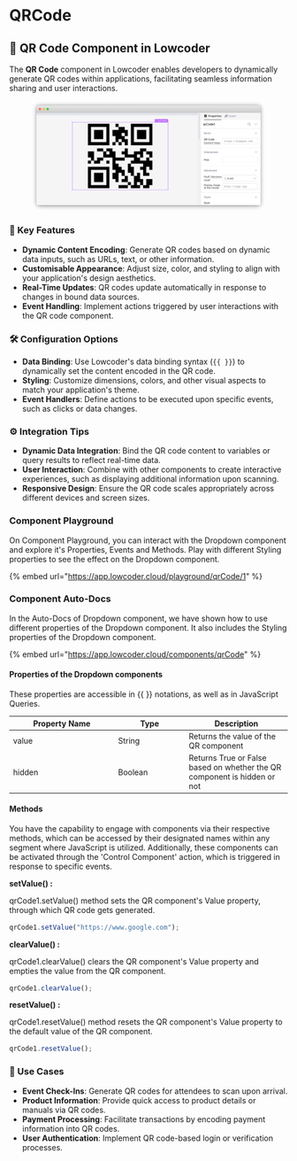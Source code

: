 # QRCode

## 🔳 QR Code Component in Lowcoder

The **QR Code** component in Lowcoder enables developers to dynamically generate QR codes within applications, facilitating seamless information sharing and user interactions.

<figure><img src="../../../../.gitbook/assets/frame_generic_light (6) (4).png" alt=""><figcaption></figcaption></figure>

### 🔧 Key Features

* **Dynamic Content Encoding**: Generate QR codes based on dynamic data inputs, such as URLs, text, or other information.
* **Customisable Appearance**: Adjust size, color, and styling to align with your application's design aesthetics.
* **Real-Time Updates**: QR codes update automatically in response to changes in bound data sources.
* **Event Handling**: Implement actions triggered by user interactions with the QR code component.

### 🛠 Configuration Options

* **Data Binding**: Use Lowcoder's data binding syntax (`{{ }}`) to dynamically set the content encoded in the QR code.
* **Styling**: Customize dimensions, colors, and other visual aspects to match your application's theme.
* **Event Handlers**: Define actions to be executed upon specific events, such as clicks or data changes.

### ⚙️ Integration Tips

* **Dynamic Data Integration**: Bind the QR code content to variables or query results to reflect real-time data.
* **User Interaction**: Combine with other components to create interactive experiences, such as displaying additional information upon scanning.
* **Responsive Design**: Ensure the QR code scales appropriately across different devices and screen sizes.

### Component Playground

On Component Playground, you can interact with the Dropdown component and explore it's Properties, Events and Methods. Play with different Styling properties to see the effect on the Dropdown component.

{% embed url="https://app.lowcoder.cloud/playground/qrCode/1" %}

### Component Auto-Docs

In the Auto-Docs of Dropdown component, we have shown how to use different properties of the Dropdown component. It also includes the Styling properties of the Dropdown component.

{% embed url="https://app.lowcoder.cloud/components/qrCode" %}

#### Properties of the Dropdown components <a href="#properties-of-the-table" id="properties-of-the-table"></a>

These properties are accessible in \{{ \}} notations, as well as in JavaScript Queries.

<table><thead><tr><th width="175.97265625">Property Name</th><th width="114.05859375">Type</th><th>Description</th></tr></thead><tbody><tr><td>value</td><td>String</td><td>Returns the value of the QR component</td></tr><tr><td>hidden</td><td>Boolean</td><td>Returns True or False based on whether the QR component is hidden or not</td></tr></tbody></table>

#### Methods <a href="#methods" id="methods"></a>

You have the capability to engage with components via their respective methods, which can be accessed by their designated names within any segment where JavaScript is utilized. Additionally, these components can be activated through the 'Control Component' action, which is triggered in response to specific events.

**setValue() :**&#x20;

qrCode1.setValue() method sets the QR component's Value property, through which QR code gets generated.

```javascript
qrCode1.setValue("https://www.google.com");
```

**clearValue() :**&#x20;

qrCode1.clearValue() clears the QR component's Value property and empties the value from the QR component.

```javascript
qrCode1.clearValue();
```

**resetValue() :**&#x20;

qrCode1.resetValue() method resets the QR component's Value property to the default value of the QR component.

```javascript
qrCode1.resetValue();
```

### 📌 Use Cases

* **Event Check-Ins**: Generate QR codes for attendees to scan upon arrival.
* **Product Information**: Provide quick access to product details or manuals via QR codes.
* **Payment Processing**: Facilitate transactions by encoding payment information into QR codes.
* **User Authentication**: Implement QR code-based login or verification processes.
